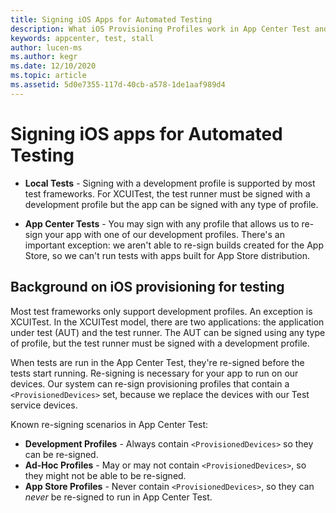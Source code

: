 ```yaml
---
title: Signing iOS Apps for Automated Testing
description: What iOS Provisioning Profiles work in App Center Test and locally?
keywords: appcenter, test, stall
author: lucen-ms
ms.author: kegr
ms.date: 12/10/2020
ms.topic: article
ms.assetid: 5d0e7355-117d-40cb-a578-1de1aaf989d4 
---
```


# Signing iOS apps for Automated Testing
   - **Local Tests** - Signing with a development profile is supported by most test frameworks. For XCUITest, the test runner must be signed with a development profile but the app can be signed with any type of profile.

   - **App Center Tests** - You may sign with any profile that allows us to re-sign your app with one of our development profiles. There's an important exception: we aren't able to re-sign builds created for the App Store, so we can't run tests with apps built for App Store distribution.
   
## Background on iOS provisioning for testing
Most test frameworks only support development profiles. An exception is XCUITest. In the XCUITest model, there are two applications: the application under test (AUT) and the test runner. The AUT can be signed using any type of profile, but the test runner must be signed with a development profile.

When tests are run in the App Center Test, they're re-signed before the tests start running. Re-signing is necessary for your app to run on our devices. Our system can re-sign provisioning profiles that contain a `<ProvisionedDevices>` set, because we replace the devices with our Test service devices.

Known re-signing scenarios in App Center Test: 
- **Development Profiles** - Always contain `<ProvisionedDevices>` so they can be re-signed. 
- **Ad-Hoc Profiles** - May or may not contain `<ProvisionedDevices>`, so they might not be able to be re-signed.
- **App Store Profiles** - Never contain `<ProvisionedDevices>`, so they can _never_ be re-signed to run in App Center Test.